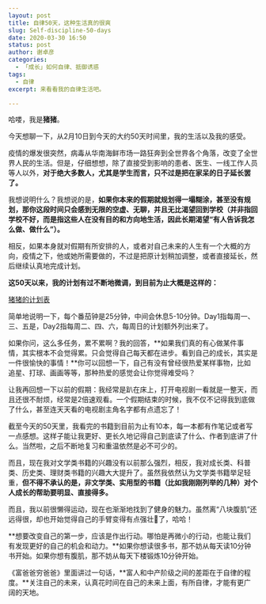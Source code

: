 ```yaml
---
layout: post
title: 自律50天，这种生活真的很爽
slug: Self-discipline-50-days
date: 2020-03-30 16:50
status: post
author: 谢卓彦
categories: 
  - 「成长」如何自律、抵御诱惑
tags:
  - 自律
excerpt: 来看看我的自律生活吧。

---
```


哈喽，我是**猪猪**。

今天想聊一下，从2月10日到今天的大约50天时间里，我的生活以及我的感受。

疫情的爆发很突然，病毒从华南海鲜市场一路狂奔到全世界各个角落，改变了全世界人民的生活。但是，仔细想想，除了直接受到影响的患者、医生、一线工作人员等人以外，**对于绝大多数人，尤其是学生而言，只不过是把在家呆的日子延长罢了。**

我想说明什么？我想说的是，**如果你本来的假期就规划得一塌糊涂，甚至没有规划，那你这段时间只会感到无限的空虚、无聊，并且无比渴望回到学校（并非指回学校不好，而是指这些人在没有目的和方向地生活，因此长期渴望“有人告诉我怎么做、做什么”）。**

相反，如果本身就对假期有所安排的人，或者对自己未来的人生有一个大概的方向，疫情之下，他或她所需要做的，不过是把原计划稍加调整，或者直接延长，然后继续认真地完成计划。

**这50天以来，我的计划有过不断地微调，到目前为止大概是这样的：**

[猪猪的计划表](https://www.notion.so/92f7b92999424291812d267811387728)

简单地说明一下，每个番茄钟是25分钟，中间会休息5-10分钟。Day1指每周一、三、五是，Day2指每周二、四、六，每周日的计划额外列出来了。

如果你问，这么多任务，累不累啊？我的回答，**如果我们真的有心做某件事情，其实根本不会觉得累。只会觉得自己每天都在进步。看到自己的成长，其实是一件很愉快的事情！**你可以回想一下，自己有没有曾经很热爱某样事物，比如追星、打球、画画等等，那种热爱的感觉会让你觉得难受吗？

让我再回想一下以前的假期：我经常是趴在床上，打开电视剧一看就是一整天，而且还很不耐烦，经常是2倍速观看。一个假期结束的时候，我不仅不记得我到底做了什么，甚至连天天看的电视剧主角名字都有点遗忘了！

截至今天的50天里，我看完的书籍到目前为止有10本，每一本都有作笔记或者写一点感想。这样子能让我更好、更长久地记得自己到底读了什么、作者到底讲了什么。当然啦，之后不断地复习和重温依然是必不可少的。

而且，现在我对文学类书籍的兴趣没有以前那么强烈，相反，我对成长类、科普类、历史类、理财类书籍的兴趣大大提升了。虽然我依然认为文学类书籍举足轻重，**但不得不承认的是，非文学类、实用型的书籍（比如我刚刚列举的几种）对个人成长的帮助要明显、直接得多。**

而且，我以前很懒得运动，现在也渐渐地找到了健身的魅力。虽然离“八块腹肌”还远得很，却也开始觉得自己的手臂变得有点强壮💪了，哈哈！

**想要改变自己的第一步，应该是作出行动。哪怕是再微小的行动，也能让我们有发现更好的自己的机会和动力。**如果你想读很多书，那不妨从每天读10分钟书开始。如果你想有腹肌，那不妨从每天下楼锻炼10分钟开始。

《富爸爸穷爸爸》里面讲过一句话，**富人和中产阶级之间的差距在于自律的程度。**关注自己的未来，认真花时间在自己的未来上面，有所自律，才能有更广阔的天地。
